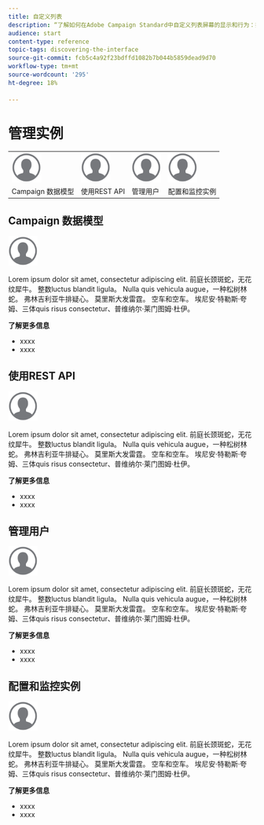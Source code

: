 ```yaml
---
title: 自定义列表
description: “了解如何在Adobe Campaign Standard中自定义列表屏幕的显示和行为：排序、筛选、删除或复制元素。 列表屏幕显示一个或多个给定资源的元素。”
audience: start
content-type: reference
topic-tags: discovering-the-interface
source-git-commit: fcb5c4a92f23bdffd1082b7b044b5859dead9d70
workflow-type: tm+mt
source-wordcount: '295'
ht-degree: 18%

---
```



# 管理实例

<table>
<tr>
    <td valign="top">
        <a href="../../start/using/work-with-audiences.md"><img width="60px" alt="条件" src="assets/icon_profile.svg"/></a>
    </td>
    <td valign="top">
        <a href="../../api/using/creating-a-service.md"><img width="60px" alt="条件" src="assets/icon_profile.svg"/></a>
    </td>
    <td valign="top">
        <a href="../../api/using/interacting-with-custom-resources.md"><img width="60px" alt="条件" src="assets/icon_profile.svg"/></a>
    </td>
    <td valign="top">
        <a href="../../api/using/interacting-with-marketing-history.md"><img width="60px" alt="条件" src="assets/icon_profile.svg"/></a>
    </td>
</tr>
<tr>
<td>Campaign 数据模型</td>
<td>使用REST API</td>
<td>管理用户</td>
<td>配置和监控实例</td>
</tr>
</table>

## Campaign 数据模型

<img width="60px" alt="条件" src="assets/icon_profile.svg"/>

Lorem ipsum dolor sit amet, consectetur adipiscing elit. 前庭长颈斑蛇，无花纹犀牛。 整数luctus blandit ligula。 Nulla quis vehicula augue，一种松树林蛇。 弗林吉利亚牛排疑心。 莫里斯大发雷霆。 空车和空车。 埃尼安·特勒斯·夸姆、三体quis risus consectetur、普维纳尔·莱门图姆·杜伊。

**了解更多信息**

* xxxx
* xxxx

## 使用REST API

<img width="60px" alt="条件" src="assets/icon_profile.svg"/>

Lorem ipsum dolor sit amet, consectetur adipiscing elit. 前庭长颈斑蛇，无花纹犀牛。 整数luctus blandit ligula。 Nulla quis vehicula augue，一种松树林蛇。 弗林吉利亚牛排疑心。 莫里斯大发雷霆。 空车和空车。 埃尼安·特勒斯·夸姆、三体quis risus consectetur、普维纳尔·莱门图姆·杜伊。

**了解更多信息**

* xxxx
* xxxx

## 管理用户

<img width="60px" alt="条件" src="assets/icon_profile.svg"/>

Lorem ipsum dolor sit amet, consectetur adipiscing elit. 前庭长颈斑蛇，无花纹犀牛。 整数luctus blandit ligula。 Nulla quis vehicula augue，一种松树林蛇。 弗林吉利亚牛排疑心。 莫里斯大发雷霆。 空车和空车。 埃尼安·特勒斯·夸姆、三体quis risus consectetur、普维纳尔·莱门图姆·杜伊。

**了解更多信息**

* xxxx
* xxxx

## 配置和监控实例

<img width="60px" alt="条件" src="assets/icon_profile.svg"/>

Lorem ipsum dolor sit amet, consectetur adipiscing elit. 前庭长颈斑蛇，无花纹犀牛。 整数luctus blandit ligula。 Nulla quis vehicula augue，一种松树林蛇。 弗林吉利亚牛排疑心。 莫里斯大发雷霆。 空车和空车。 埃尼安·特勒斯·夸姆、三体quis risus consectetur、普维纳尔·莱门图姆·杜伊。

**了解更多信息**

* xxxx
* xxxx
